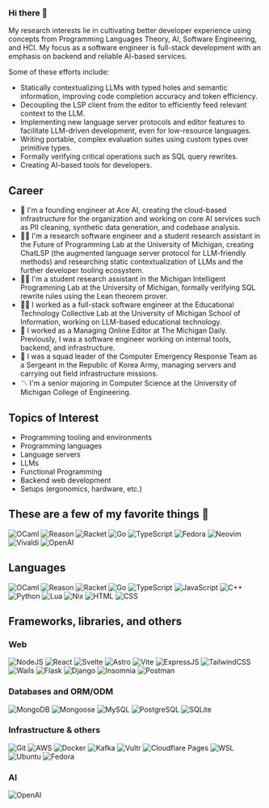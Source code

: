 ### Hi there 👋
<!-- [![Jacob's GitHub stats](https://github-readme-stats.vercel.app/api?username=jpoly1219&show_icons=true&theme=radical)](https://github.com/anuraghazra/github-readme-stats) -->

My research interests lie in cultivating better developer experience using concepts from Programming Languages Theory, AI, Software Engineering, and HCI.
My focus as a software engineer is full-stack development with an emphasis on backend and reliable AI-based services.

Some of these efforts include:
- Statically contextualizing LLMs with typed holes and semantic information, improving code completion accuracy and token efficiency.
- Decoupling the LSP client from the editor to efficiently feed relevant context to the LLM.
- Implementing new language server protocols and editor features to facilitate LLM-driven development, even for low-resource languages.
- Writing portable, complex evaluation suites using custom types over primitive types.
- Formally verifying critical operations such as SQL query rewrites.
- Creating AI-based tools for developers.

## Career
- 🚀 I'm a founding engineer at Ace AI, creating the cloud-based infrastructure for the organization and working on core AI services such as PII cleaning, synthetic data generation, and codebase analysis.
- 👨‍💻 I'm a research software engineer and a student research assistant in the Future of Programming Lab at the University of Michigan, creating ChatLSP (the augmented language server protocol for LLM-friendly methods) and researching static contextualization of LLMs and the further developer tooling ecosystem.
- 👨‍💻 I'm a student research assistant in the Michigan Intelligent Programming Lab at the University of Michigan, formally verifying SQL rewrite rules using the Lean theorem prover.
- 👨‍💻 I worked as a full-stack software engineer at the Educational Technology Collective Lab at the University of Michigan School of Information, working on LLM-based educational technology.
- 📰 I worked as a Managing Online Editor at The Michigan Daily. Previously, I was a software engineer working on internal tools, backend, and infrastructure.
- 🫡 I was a squad leader of the Computer Emergency Response Team as a Sergeant in the Republic of Korea Army, managing servers and carrying out field infrastructure missions.
- 〽️ I'm a senior majoring in Computer Science at the University of Michigan College of Engineering.

## Topics of Interest
- Programming tooling and environments
- Programming languages
- Language servers
- LLMs
- Functional Programming
- Backend web development
- Setups (ergonomics, hardware, etc.)

## These are a few of my favorite things 🎵
![OCaml](https://img.shields.io/badge/OCaml-EC6813.svg?style=for-the-badge&logo=OCaml&logoColor=white)
![Reason](https://img.shields.io/badge/Reason-DD4B39.svg?style=for-the-badge&logo=Reason&logoColor=white)
![Racket](https://img.shields.io/badge/Racket-9F1D20.svg?style=for-the-badge&logo=Racket&logoColor=white)
![Go](https://img.shields.io/badge/Go-00ADD8?style=for-the-badge&logo=go&logoColor=white)
![TypeScript](https://img.shields.io/badge/TypeScript-007ACC?style=for-the-badge&logo=typescript&logoColor=white)
![Fedora](https://img.shields.io/badge/Fedora-51A2DA.svg?style=for-the-badge&logo=Fedora&logoColor=white)
![Neovim](https://img.shields.io/badge/Neovim-57A143.svg?style=for-the-badge&logo=Neovim&logoColor=white)
![Vivaldi](https://img.shields.io/badge/Vivaldi-EF3939.svg?style=for-the-badge&logo=Vivaldi&logoColor=white)
![OpenAI](https://img.shields.io/badge/OpenAI-412991.svg?style=for-the-badge&logo=OpenAI&logoColor=white)

## Languages
![OCaml](https://img.shields.io/badge/OCaml-EC6813.svg?style=for-the-badge&logo=OCaml&logoColor=white)
![Reason](https://img.shields.io/badge/Reason-DD4B39.svg?style=for-the-badge&logo=Reason&logoColor=white)
![Racket](https://img.shields.io/badge/Racket-9F1D20.svg?style=for-the-badge&logo=Racket&logoColor=white)
![Go](https://img.shields.io/badge/Go-00ADD8?style=for-the-badge&logo=go&logoColor=white)
![TypeScript](https://img.shields.io/badge/TypeScript-007ACC?style=for-the-badge&logo=typescript&logoColor=white)
![JavaScript](https://img.shields.io/badge/JavaScript-323330?style=for-the-badge&logo=javascript&logoColor=F7DF1E)
![C++](https://img.shields.io/badge/C%2B%2B-00599C?style=for-the-badge&logo=c%2B%2B&logoColor=white)
![Python](https://img.shields.io/badge/Python-3776AB?style=for-the-badge&logo=python&logoColor=white)
![Lua](https://img.shields.io/badge/Lua-2C2D72.svg?style=for-the-badge&logo=Lua&logoColor=white)
![Nix](https://img.shields.io/badge/NIX-5277C3.svg?style=for-the-badge&logo=NixOS&logoColor=white)
![HTML](https://img.shields.io/badge/HTML5-E34F26?style=for-the-badge&logo=html5&logoColor=white)
![CSS](https://img.shields.io/badge/CSS3-1572B6?style=for-the-badge&logo=css3&logoColor=white)

## Frameworks, libraries, and others
### Web
![NodeJS](https://img.shields.io/badge/Node.js-43853D?style=for-the-badge&logo=node.js&logoColor=white)
![React](https://img.shields.io/badge/React-20232A?style=for-the-badge&logo=react&logoColor=61DAFB)
![Svelte](https://img.shields.io/badge/Svelte-4A4A55?style=for-the-badge&logo=svelte&logoColor=FF3E00)
![Astro](https://img.shields.io/badge/Astro-BC52EE.svg?style=for-the-badge&logo=Astro&logoColor=white)
![Vite](https://img.shields.io/badge/vite-%23646CFF.svg?style=for-the-badge&logo=vite&logoColor=white)
![ExpressJS](https://img.shields.io/badge/express.js-%23404d59.svg?style=for-the-badge&logo=express&logoColor=%2361DAFB)
![TailwindCSS](https://img.shields.io/badge/Tailwind_CSS-38B2AC?style=for-the-badge&logo=tailwind-css&logoColor=white)
![Wails](https://img.shields.io/badge/Wails-DF0000.svg?style=for-the-badge&logo=Wails&logoColor=white)
![Flask](https://img.shields.io/badge/Flask-000000?style=for-the-badge&logo=flask&logoColor=white)
![Django](https://img.shields.io/badge/Django-092E20?style=for-the-badge&logo=django&logoColor=white)
![Insomnia](https://img.shields.io/badge/Insomnia-4000BF?logo=insomnia&logoColor=white&style=for-the-badge)
![Postman](https://img.shields.io/badge/Postman-FF6C37?style=for-the-badge&logo=Postman&logoColor=white)

### Databases and ORM/ODM
![MongoDB](https://img.shields.io/badge/MongoDB-4EA94B?style=for-the-badge&logo=mongodb&logoColor=white)
![Mongoose](https://img.shields.io/badge/Mongoose-880000.svg?style=for-the-badge&logo=Mongoose&logoColor=white)
![MySQL](https://img.shields.io/badge/MySQL-00000F?style=for-the-badge&logo=mysql&logoColor=white)
![PostgreSQL](https://img.shields.io/badge/PostgreSQL-316192?style=for-the-badge&logo=postgresql&logoColor=white)
![SQLite](https://img.shields.io/badge/SQLite-07405E?style=for-the-badge&logo=sqlite&logoColor=white)

### Infrastructure & others
![Git](https://img.shields.io/badge/Git-F05032?style=for-the-badge&logo=git&logoColor=white)
![AWS](https://img.shields.io/badge/Amazon_AWS-232F3E?style=for-the-badge&logo=amazon-aws&logoColor=white)
![Docker](https://img.shields.io/badge/docker-%230db7ed.svg?style=for-the-badge&logo=docker&logoColor=white)
![Kafka](https://img.shields.io/badge/Apache%20Kafka-231F20.svg?style=for-the-badge&logo=Apache-Kafka&logoColor=white)
![Vultr](https://img.shields.io/badge/Vultr-007BFC.svg?style=for-the-badge&logo=vultr)
![Cloudflare Pages](https://img.shields.io/badge/Cloudflare%20Pages-F38020.svg?style=for-the-badge&logo=Cloudflare-Pages&logoColor=white)
![WSL](https://img.shields.io/badge/WSL-0a97f5?style=for-the-badge&logo=linux&logoColor=white)
![Ubuntu](https://img.shields.io/badge/Ubuntu-E95420?style=for-the-badge&logo=ubuntu&logoColor=white)
![Fedora](https://img.shields.io/badge/Fedora-51A2DA.svg?style=for-the-badge&logo=Fedora&logoColor=white)

### AI
![OpenAI](https://img.shields.io/badge/OpenAI-412991.svg?style=for-the-badge&logo=OpenAI&logoColor=white)

<!--
**jpoly1219/jpoly1219** is a ✨ _special_ ✨ repository because its `README.md` (this file) appears on your GitHub profile.

Here are some ideas to get you started:

- 🔭 I’m currently working on ...
- 🌱 I’m currently learning ...
- 👯 I’m looking to collaborate on ...
- 🤔 I’m looking for help with ...
- 💬 Ask me about ...
- 📫 How to reach me: ...
- 😄 Pronouns: ...
- ⚡ Fun fact: ...
shields:
https://home.aveek.io/GitHub-Profile-Badges/
https://github.com/Envoy-VC/awesome-badges#-web-browsers
https://ileriayo.github.io/markdown-badges/
https://github.com/badges/shields
-->
